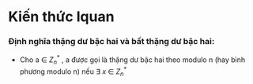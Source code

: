 # Kiến thức lquan

### Định nghĩa thặng dư bậc hai và bất thặng dư bậc hai:
- Cho a $\in$ ${Z_n}^*$ , a được gọi là thặng dư bậc hai theo modulo n (hay bình phương modulo n) nếu $\exists$ $x$ $\in$ ${Z_n}^*$ 
